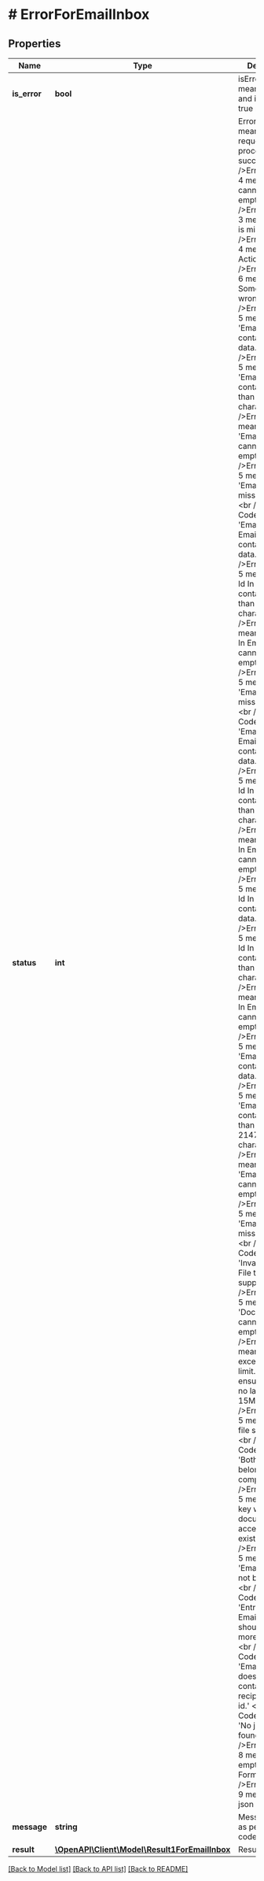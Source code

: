 # # ErrorForEmailInbox

## Properties

Name | Type | Description | Notes
------------ | ------------- | ------------- | -------------
**is_error** | **bool** | isError &#x3D; false means success and isError &#x3D; true means error | [optional]
**status** | **int** | Error Code &#x3D; 0 means &#39;The request processed successfully&#39;&lt;br /&gt;Error Code &#x3D; 4 means &#39;Action cannot be empty.&#39; &lt;br /&gt;Error Code &#x3D; 3 means &#39;Action is missing.&#39; &lt;br /&gt;Error Code &#x3D; 4 means &#39;Invalid Action.&#39; &lt;br /&gt;Error Code &#x3D; 6 means &#39;Oops! Something went wrong.&#39; &lt;br /&gt;Error Code &#x3D; 5 means &#39;EmailFrom contains invalid data.&#39; &lt;br /&gt;Error Code &#x3D; 5 means &#39;EmailFrom contains more than 254 characters.&#39;&lt;br /&gt;Error code &#x3D; 5 means &#39;EmailFrom cannot be empty.&#39;&lt;br /&gt;Error Code &#x3D; 5 means &#39;EmailFrom is missing.&#39; &lt;br/&gt;&lt;br /&gt;Error Code &#x3D; 5 means &#39;Email Id In EmailTo contains invalid data.&#39; &lt;br /&gt;Error Code &#x3D; 5 means &#39;Email Id In EmailTo contains more than 254 characters.&#39;&lt;br /&gt;Error code &#x3D; 5 means &#39;Email Id In EmailTo cannot be empty.&#39;&lt;br /&gt;Error Code &#x3D; 5 means &#39;EmailTo is missing.&#39; &lt;br/&gt;&lt;br /&gt;Error Code &#x3D; 5 means &#39;Email Id In EmailCc contains invalid data.&#39; &lt;br /&gt;Error Code &#x3D; 5 means &#39;Email Id In EmailCc contains more than 254 characters.&#39;&lt;br /&gt;Error code &#x3D; 5 means &#39;Email Id In EmailCc cannot be empty.&#39;&lt;br/&gt;&lt;br /&gt;Error Code &#x3D; 5 means &#39;Email Id In EmailBcc contains invalid data.&#39; &lt;br /&gt;Error Code &#x3D; 5 means &#39;Email Id In EmailBcc contains more than 254 characters.&#39;&lt;br /&gt;Error code &#x3D; 5 means &#39;Email Id In EmailBcc cannot be empty.&#39;&lt;br/&gt;&lt;br /&gt;Error Code &#x3D; 5 means &#39;EmailSubject contains invalid data.&#39; &lt;br /&gt;Error Code &#x3D; 5 means &#39;EmailSubject contains more than 2147483647 characters.&#39;&lt;br /&gt;Error code &#x3D; 5 means &#39;EmailSubject cannot be empty.&#39;&lt;br /&gt;Error Code &#x3D; 5 means &#39;EmailSubject is missing.&#39; &lt;br/&gt;&lt;br /&gt;Error Code &#x3D; 5 means &#39;Invalid file type. File type is not supported&#39; &lt;br /&gt;Error Code &#x3D; 5 means &#39;DocumentName cannot be empty.&#39;&lt;br /&gt;Error code &#x3D; 5 means &#39;File size exceeds the limit. Please ensure the file is no larger than 15MB&#39;&lt;br /&gt;Error Code &#x3D; 5 means &#39;Invalid file size&#39; &lt;br/&gt;&lt;br /&gt;Error Code &#x3D; 5 means &#39;Both user not belongs to same company.&#39; &lt;br /&gt;Error Code &#x3D; 5 means &#39;API key with document access not exists.&#39; &lt;br/&gt;&lt;br /&gt;Error Code &#x3D; 5 means &#39;EmailTo list can not be empty.&#39; &lt;br /&gt;Error Code &#x3D; 5 means &#39;Entries in EmailTo list should not be more than 1.&#39; &lt;br /&gt;Error Code &#x3D; 5 means &#39;Email subject does not contains email recipient email id.&#39; &lt;br /&gt;Error Code &#x3D; 7 means &#39;No json data found.&#39; &lt;br /&gt;Error Code &#x3D; 8 means &#39;Either empty or no Form Data.&#39;&lt;br /&gt;Error Code &#x3D; 9 means &#39;Invalid json data.&#39;&lt;br/&gt; | [optional]
**message** | **string** | Message show as per error code | [optional]
**result** | [**\OpenAPI\Client\Model\Result1ForEmailInbox**](Result1ForEmailInbox.md) | Result value | [optional]

[[Back to Model list]](../../README.md#models) [[Back to API list]](../../README.md#endpoints) [[Back to README]](../../README.md)
